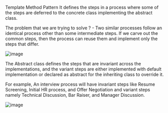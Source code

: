 Template Method Pattern
It defines the steps in a process where some of the steps are deferred to the concrete class implementing the abstract class.

The problem that we are trying to solve ? - Two similar processes follow an identical process other than some intermediate steps. If we carve out the common steps, then the process can reuse them and implement only the steps that differ.

![image](https://user-images.githubusercontent.com/5312171/121104110-f1da4e00-c7c6-11eb-9b40-819dabde8b7e.png)

The Abstract class defines the steps that are invariant across the implementations, and the variant steps are either implemented with default implementation or declared as abstract for the inheriting class to override it.

For example, An interview process will have invariant steps like Resume Screening, Initial HR process, and Offer Negotiation and variant steps namely Technical Discussion, Bar Raiser, and Manager Discussion.

![image](https://user-images.githubusercontent.com/5312171/121113115-18a08080-c7d7-11eb-9dc8-45b5d4bc2891.png)


